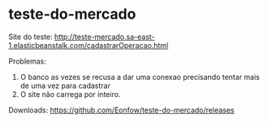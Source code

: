 # teste-do-mercado
Site do teste:
  http://teste-mercado.sa-east-1.elasticbeanstalk.com/cadastrarOperacao.html

Problemas: 
  1. O banco as vezes se recusa a dar uma conexao precisando tentar mais de uma vez para cadastrar
  2. O site não carrega por inteiro.

Downloads:
  https://github.com/Eonfow/teste-do-mercado/releases
